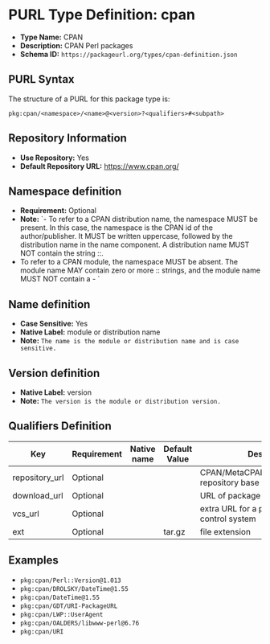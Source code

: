 <!--  NOTE: Auto-generated from the JSON PURL type definition.
Do not manually edit this file. Edit the JSON type definition instead. -->

# PURL Type Definition: cpan

- **Type Name:** CPAN
- **Description:** CPAN Perl packages
- **Schema ID:** `https://packageurl.org/types/cpan-definition.json`

## PURL Syntax

The structure of a PURL for this package type is:

    pkg:cpan/<namespace>/<name>@<version>?<qualifiers>#<subpath>

## Repository Information

- **Use Repository:** Yes
- **Default Repository URL:** https://www.cpan.org/

## Namespace definition

- **Requirement:** Optional
- **Note:** `- To refer to a CPAN distribution name, the namespace MUST be present. In this case, the namespace is the CPAN id of the author/publisher. It MUST be written uppercase, followed by the distribution name in the name component. A distribution name MUST NOT contain the string ::.
- To refer to a CPAN module, the namespace MUST be absent. The module name MAY contain zero or more :: strings, and the module name MUST NOT contain a -
`

## Name definition

- **Case Sensitive:** Yes
- **Native Label:** module or distribution name
- **Note:** `The name is the module or distribution name and is case sensitive.`

## Version definition

- **Native Label:** version
- **Note:** `The version is the module or distribution version.`

## Qualifiers Definition

| Key  | Requirement | Native name | Default Value | Description |
|------|-------------|-------------|---------------|-------------|
| repository_url | Optional |  |  | CPAN/MetaCPAN/BackPAN/DarkPAN repository base URL |
| download_url | Optional |  |  | URL of package or distribution |
| vcs_url | Optional |  |  | extra URL for a package version control system |
| ext | Optional |  | tar.gz | file extension |

## Examples

- `pkg:cpan/Perl::Version@1.013`
- `pkg:cpan/DROLSKY/DateTime@1.55`
- `pkg:cpan/DateTime@1.55`
- `pkg:cpan/GDT/URI-PackageURL`
- `pkg:cpan/LWP::UserAgent`
- `pkg:cpan/OALDERS/libwww-perl@6.76`
- `pkg:cpan/URI`

